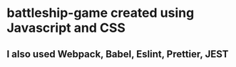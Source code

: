 # battleship-game created using Javascript and CSS

## I also used Webpack, Babel, Eslint, Prettier, JEST
